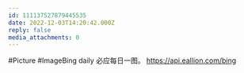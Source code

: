 ```yaml
---
id: 111137527879445535
date: 2022-12-03T14:20:42.000Z
reply: false
media_attachments: 0
---
```


#Picture #ImageBing daily 必应每日一图。 https://api.eallion.com/bing 

